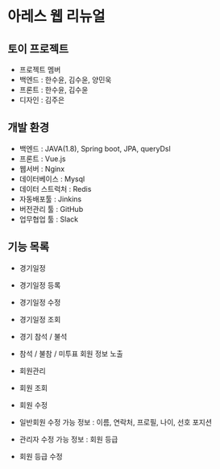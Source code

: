 # 아레스 웹 리뉴얼
## 토이 프로젝트
* 프로젝트 멤버 
 * 백엔드 : 한수윤, 김수윤, 양민욱
 * 프론트 : 한수윤, 김수윤
 * 디자인 : 김주은

## 개발 환경
* 백엔드 : JAVA(1.8), Spring boot, JPA, queryDsl
* 프론트 : Vue.js
* 웹서버 : Nginx
* 데이터베이스 : Mysql
* 데이터 스트럭처 : Redis
* 자동배포툴 : Jinkins
* 버전관리 툴 : GitHub
* 업무협업 툴 : Slack

## 기능 목록
* 경기일정
 * 경기일정 등록
 * 경기일정 수정
 * 경기일정 조회
 * 경기 참석 / 불석
 * 참석 / 불참 / 미투표 회원 정보 노출

* 회원관리
 * 회원 조회
 * 회원 수정
  * 일반회원 수정 가능 정보 : 이름, 연락처, 프로필, 나이, 선호 포지션
  * 관리자 수정 가능 정보 : 회원 등급
 * 회원 등급 수정
